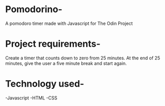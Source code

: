 # Pomodorino-
A pomodoro timer made with Javascript for The Odin Project
# Project requirements-
Create a timer that counts down to zero from 25 minutes. At the end of 25 minutes, give the user a five minute break and start again.
# Technology used-
-Javascript
-HTML
-CSS
